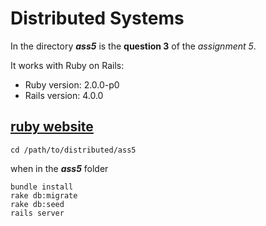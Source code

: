Distributed Systems 
===================

In the directory ***ass5*** is the **question 3** of the *assignment 5*.

It works with Ruby on Rails:
  - Ruby version:  2.0.0-p0
  - Rails version: 4.0.0

[ruby website](http://rubyonrails.org/download)
---

    cd /path/to/distributed/ass5
    
when in the ***ass5*** folder

    bundle install
    rake db:migrate
    rake db:seed
    rails server
